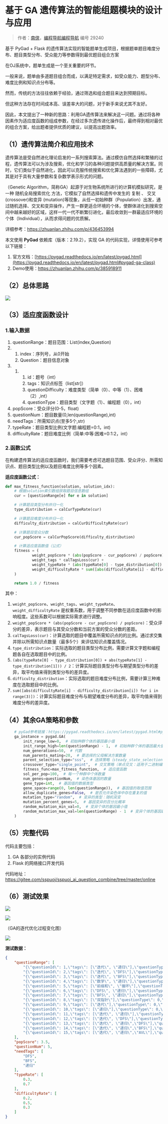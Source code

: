 # 基于 GA 遗传算法的智能组题模块的设计与应用

> 作者：[南侠](https://gitee.com/crzzx)，[编程导航编程导航](https://wx.zsxq.com/dweb2/index/group/51122858222824) 编号 29240

基于 PyGad + Flask 的遗传算法实现的智能题单生成项目，根据题单题目难度分布、题目类型分布、受众能力等参数得到最优题目组合方案

在OJ系统中，题单生成是一个至关重要的环节。

一般来说，题单由多道题目组合而成，以满足特定需求，如受众能力、题型分布、难度比例和知识点分布等。

然而，传统的方法往往依赖于经验，通过筛选和组合题目来达到预期目标。

但这种方法存在时间成本高、误差率大的问题，对于新手来说尤其不友好。

因此，本文提出了一种新的思路：利用GA遗传算法来解决这一问题。通过将各种因素作为适应度函数的组成参数，在经过多次遗传进化操作后，最终得到相对最优的组合方案，给出题者提供优质的建议，以提高出题效率。

## （1）遗传算法简介和应用技术

遗传算法是受自然进化理论启发的一系列搜索算法。通过模仿自然选择和繁殖的过程，遗传算法可以为涉及搜索，优化和学习的各种问题提供高质量的解决方案。同时，它们类似于自然进化，因此可以克服传统搜索和优化算法遇到的一些障碍，尤其是对于具有大量参数和复杂数学表示形式的问题。

（Genetic Algorithm，简称GA）起源于对生物系统所进行的计算机模拟研究，是一种 随机全局搜索优化 方法，它模拟了自然选择和遗传中发生的 复制 、 交叉 (crossover)和变异 (mutation)等现象，从任一初始种群（Population）出发，通过随机选择、交叉和变异操作，产生一群更适合环境的个体，使群体进化到搜索空间中越来越好的区域，这样一代一代不断繁衍进化，最后收敛到一群最适应环境的个体（Individual），从而求得问题的优质解。

详细参考：https://zhuanlan.zhihu.com/p/436453994

本文使用 **PyGad** 依赖库（版本：2.19.2），实现 GA 的代码实现，详情使用可参考以下链接：

1. 官方文档：[https://pygad.readthedocs.io/en/latest/pygad.html](https://pygad.readthedocs.io/en/latest/pygad.html#pygad-ga-class)
2. Demo使用：https://zhuanlan.zhihu.com/p/385918911

## （2）总体思路

[![](https://pic.yupi.icu/5563/202403162128746.png)](https://imgloc.com/image/cwTYO)

## （3）适应度函数设计

### 1.输入数据

1. questionRange：题目范围：List(index,Question)
2. 1. index：序列号，从0开始
   2. Question：题目信息对象
3. 1. 1. id：题号（int）
      2. tags：知识点标签（list[str]）
      3. questionDifficulty：难度类型（简单（0）、中等（1）、困难（2）,int）
      4. questionType：题目类型（文字题（1）、编程题（0），int）
4. popScore：受众评分(0-5，float)
5. questionNum：题目数量(0,len(questionRange),int)
6. needTags：所需知识点(至多5个,str)
7. typeRate：题目类型比例(文字题:编程题=0:1，int)
8. difficultyRate：题目难度比例（简单:中等:困难=0:1:2，int）

### 2.函数公式

在构建遗传算法的适应度函数时，我们需要考虑可选题目范围、受众评分、所需知识点、题目类型比例以及题目难度比例等多个因素。

**适应度函数公式：**

```python
def max_fitness_function(solution, solution_idx):
    # 根据solution索引数组获取题目信息数组
    cur = [questionRange[e] for e in solution]

    # 计算题目类型分布并归一化
    type_distribution = calCurTypeRate(cur)

    # 计算题目难度分布并归一化
    difficulty_distribution = calCurDifficultyRate(cur)

    # 计算题目受众分数
    cur_popScore = calCurPopScore(difficulty_distribution)

    # 计算适应度函数值（公式）
    fitness = (
            weight_popScore * (abs(popScore - cur_popScore) / popScore) +
            weight_tags * calTagsLoss(cur) +
            weight_typeRate * (abs(typeRate[0] - type_distribution[0]) + abs(typeRate[1] - type_distribution[1])) / 2 +
            weight_difficultyRate * sum([abs(difficultyRate[i] - difficulty_distribution[i]) for i in range(3)]) / 3
    )

    return 1.0 / fitness
```

其中：

1. `weight_popScore`、`weight_tags`、`weight_typeRate`、`weight_difficultyRate` 是权重系数，用于调整不同参数在适应度函数中的影响程度。这些系数可以根据实际需求进行调整。
2. `weight_popScore * (abs(popScore - cur_popScore) / popScore)`：受众评分的差异，表示题目与其受众分数和当前方案的受众分数的差距。
3. `calTagsLoss(cur)`：计算选取的题目中覆盖所需知识点的的比例。通过求交集并除以所需知识点数量（最多5个）来评估知识点覆盖情况。
4. `type_distribution`：实际选取的题目类型分布比例，需要计算文字题和编程题各自在选取题目中的比例。
5. `(abs(typeRate[0] - type_distribution[0]) + abs(typeRate[1] - type_distribution[1])) / 2`：计算实际题目类型分布与期望类型分布的差异，取平均值来得到类型分布的差异度。
6. `difficulty_distribution`：实际选取的题目难度分布比例，需要计算三种难度在选取题目中的比例。
7. `sum([abs(difficultyRate[i] - difficulty_distribution[i]) for i in range(3)])`：计算实际题目难度分布与期望难度分布的差异，取平均值来得到难度分布的差异度。

## （4）其余GA策略和参数

```python
    # pyGad参考链接：https://pygad.readthedocs.io/en/latest/pygad.html#pygad-ga-class
    ga_instance = pygad.GA(
        init_range_low=0,  # 初始种群个体的基因最小值
        init_range_high=len(questionRange) - 1,  # 初始种群个体的基因最大值
        num_generations=50,  # 代数
        num_parents_mating=20,  # 要选择的父母解决方案数量
        parent_selection_type="sss",  # 选择策略（steady_state_selection：稳态选择：保证种群稳定性）
        crossover_type="single_point",  # 交叉策略（单点交叉：适用于二进制编码和实数编码等多种编码方式）
        fitness_func=max_fitness_function,  # 适应度函数
        sol_per_pop=100,  # 每一个种群中个体数量
        num_genes=questionNum,  # 染色体基因的数量
        gene_type=int,  # 基因值的数据类型
        gene_space=range(0, len(questionRange)),  # 基因值的取值范围
        allow_duplicate_genes=False,  # 是否允许染色体中存在重复的值
        mutation_type="random",  # 变异的类型：随机突变
        mutation_percent_genes=5,  # 基因变异的百分比概率
        random_mutation_min_val=0,  # 变异个体的基因最小值
        random_mutation_max_val=len(questionRange) - 1  # 变异个体的基因最大值
    )
```

## （5）完整代码

代码主要包括：

1. GA 各部分的实例代码
2. Flask 的网络接口开发代码

代码地址：https://gitee.com/sspuoj/sspuoj_ai_question_combine/tree/master/online

## （6）测试效果

![](https://pic.yupi.icu/5563/202403162128945.png)

![](https://pic.yupi.icu/5563/202403162128719.png)

（GA的逐代优化过程变化图）

![](https://pic.yupi.icu/5563/202403162128775.png)

**测试数据：**

```json
{
    "questionRange": [
        "{\"questionId\": 1,\"tags\": [\"迭代\", \"递归\"],\"questionType\": 0,\"questionDifficulty\": 0}",
        "{\"questionId\": 2,\"tags\": [\"迭代\", \"DFS\"],\"questionType\": 0,\"questionDifficulty\": 0}",
        "{\"questionId\": 3,\"tags\": [\"迭代\", \"BFS\"],\"questionType\": 1,\"questionDifficulty\": 1}",
        "{\"questionId\": 4,\"tags\": [\"数学\", \"递归\"],\"questionType\": 1,\"questionDifficulty\": 1}",
        "{\"questionId\": 5,\"tags\": [\"前缀和\", \"循环\"],\"questionType\": 0,\"questionDifficulty\": 2}",
        "{\"questionId\": 6,\"tags\": [\"DFS\", \"递归\"],\"questionType\": 1,\"questionDifficulty\": 2}",
        "{\"questionId\": 7,\"tags\": [\"BFS\", \"递归\"],\"questionType\": 1,\"questionDifficulty\": 0}",
        "{\"questionId\": 8,\"tags\": [\"双指针\"],\"questionType\": 0,\"questionDifficulty\": 1}",
        "{\"questionId\": 9,\"tags\": [\"迭代\"],\"questionType\": 0,\"questionDifficulty\": 2}",
        "{\"questionId\": 10,\"tags\": [\"递归\"],\"questionType\": 0,\"questionDifficulty\": 2}",
        "{\"questionId\": 11,\"tags\": [\"迭代\", \"递归\"],\"questionType\": 1,\"questionDifficulty\": 1}",
        "{\"questionId\": 12,\"tags\": [\"迭代\", \"DFS\"],\"questionType\": 1,\"questionDifficulty\": 1}",
        "{\"questionId\": 13,\"tags\": [\"迭代\", \"递归\",\"DFS\"],\"questionType\": 1,\"questionDifficulty\": 0}",
        "{\"questionId\": 14,\"tags\": [\"迭代\", \"递归\",\"BFS\"],\"questionType\": 1,\"questionDifficulty\": 0}",
        "{\"questionId\": 15,\"tags\": [\"迭代\", \"递归\",\"AVL\"],\"questionType\": 1,\"questionDifficulty\": 0}"
    ],
    "popScore": 3.5,
    "questionNum": 5,
    "needTags": [
        "DFS",
        "BFS",
        "递归"
    ],
    "typeRate": [
        0.3,
        0.7
    ],
    "difficultyRate": [
        0.2,
        0.5,
        0.3
    ]
}
```